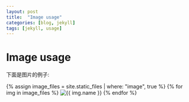 ```yaml
---
layout: post
title:  "Image usage"
categories: [blog, jekyll]
tags: [jekyll, usage]
---
```


# Image usage #

下面是图片的例子:

{% assign image_files = site.static_files | where: "image", true %}
{% for img in image_files %}
<img src="{{ img.path | relative_url }}" alt="{{ img.name }}"/>
{% endfor %}

